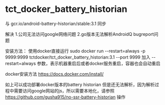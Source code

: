 # tct_docker_battery_historian

与 gcr.io/android-battery-historian/stable:3.1 同步

解决 
1.公司无法访问google网络问题 
2.go版本无法解析AndroidQ bugreport问题

安装方法：
使用docker直接运行
sudo docker run --restart=always -p 9999:9999 tctdocker/tct_docker_battery_historian:3.1 --port 9999
加入 --restart=always 参数，表示机器重启后或者docker服务重启，容器也会自动重启 

docker安装方法 https://docs.docker.com/install/ 

如上可以成功部署docker版本的battery historian 但是还无法解析，因为解析过程中需要访问google网站的js，所以需要本地化，请参照 https://github.com/gusha915/no-ssr-battery-historian 操作
